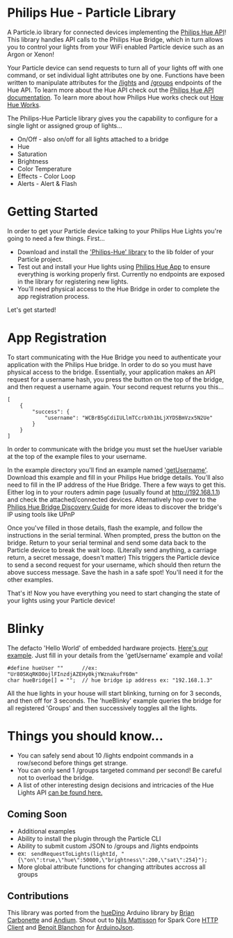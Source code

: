 # Philips Hue	 - Particle Library

A Particle.io library for connected devices implementing the [Philips Hue API](https://developers.meethue.com/philips-hue-api)! This library handles API calls to the Philips Hue Bridge, which in turn allows you to control your lights from your WiFi enabled Particle device such as an Argon or Xenon! 

Your Particle device can send requests to turn all of your lights off with one command, or set individual light attributes one by one. Functions have been written to manipulate attributes for the [/lights](https://developers.meethue.com/documentation/lights-api) and [/groups](https://developers.meethue.com/documentation/groups-api) endpoints of the Hue API. To learn more about the Hue API check out the [Philips Hue API documentation](https://developers.meethue.com/philips-hue-api). To learn more about how Philips Hue works check out [How Hue Works](https://www.developers.meethue.com/documentation/how-hue-works).

The Philips-Hue Particle library gives you the capability to configure for a single light or assigned group of lights...

* On/Off - also on/off for all lights attached to a bridge
* Hue
* Saturation
* Brightness
* Color Temperature
* Effects - Color Loop
* Alerts - Alert & Flash


# Getting Started

In order to get your Particle device talking to your Philips Hue Lights you're going to need a few things. First...
*   Download and install the ['Philips-Hue' library](https://github.com/nolandubeau/philips-hue/archive/master.zip) to the lib folder of your Particle project.
*   Test out and install your Hue lights using [Philips Hue App](http://www2.meethue.com/en-us/philipshueapp) to ensure everything is working properly first. Currently no endpoints are exposed in the library for registering new lights.
*   You'll need physical access to the Hue Bridge in order to complete the app registration process.

Let's get started!

# App Registration

To start communicating with the Hue Bridge you need to authenticate your application with the Philips Hue bridge. In order to do so you must have physical access to the bridge. Essentially, your application makes an API request for a username hash, you press the button on the top of the bridge, and then request a username again. Your second request returns you this...

```
[
	{
		"success": {
			"username": "WCBrB5gCdiIULlmTCcrbXh1bLjXYDSBmVzx5N2Ue"
		}
	}
]
```
In order to communicate with the bridge you must set the hueUser variable at the top of the example files to your username.

In the example directory you'll find an example named ['getUsername'](https://github.com/nolandubeau/philips-hue/blob/master/examples/getUsername/getUsername.ino). Download this example and fill in your Philips Hue bridge details. You'll also need to fill in the IP address of the Hue Bridge. There a few ways to get this. Either log in to your routers admin page (usually found at http://192.168.1.1) and check the attached/connected devices. Alternatively hop over to the [Philips Hue Bridge Discovery Guide](https://developers.meethue.com/documentation/hue-bridge-discovery) for more ideas to discover the bridge's IP using tools like UPnP

Once you've filled in those details, flash the example, and follow the instructions in the serial terminal. When prompted, press the button on the bridge. Return to your serial terminal and send some data back to the Particle device to break the wait loop. (Literally send anything, a carriage return, a secret message, doesn't matter) This triggers the Particle device to send a second request for your username, which should then return the above success message. Save the hash in a safe spot! You'll need it for the other examples.

That's it! Now you have everything you need to start changing the state of your lights using your Particle device!

# Blinky 

The defacto 'Hello World' of embedded hardware projects. [Here's our example](https://github.com/nolandubeau/philips-hue/blob/master/examples/hueBlinky/hueBlinky.ino). Just fill in your details from the 'getUsername' example and voila! 
```
#define hueUser ""      //ex: "Ur80SKqRKO0ojlFInzdjAZEHy0kjYWznakufY60m"
char hueBridge[] = "";  // hue bridge ip address ex: "192.168.1.3"
```
All the hue lights in your house will start blinking, turning on for 3 seconds, and then off for 3 seconds. The 'hueBlinky' example queries the bridge for all registered 'Groups' and then successively toggles all the lights.


# Things you should know...

* You can safely send about 10 /lights endpoint commands in a row/second before things get strange.
* You can only send 1 /groups targeted command per second! Be careful not to overload the bridge.
* A list of other interesting design decisions and intricacies of the Hue Lights API [can be found here.](https://developers.meethue.com/things-you-need-know)


## Coming Soon
* Additional examples
* Ability to install the plugin through the Particle CLI
* Ability to submit custom JSON to /groups and /lights endpoints
* ex: ``` sendRequestToLights(lightId, "{\"on\":true,\"hue\":50000,\"brightness\":200,\"sat\":254}");```
* More global attribute functions for changing attributes accross all groups

## Contributions
This library was ported from the [hueDino](https://github.com/andium/hueDino) Arduino library by [Brian Carbonette](https://github.com/briancarbs) and [Andium](https://github.com/andium).  Shout out to [Nils Mattisson](https://github.com/nmattisson) for Spark Core [HTTP Client](https://github.com/nmattisson/httpclient) and [Benoit Blanchon](https://github.com/bblanchon) for [ArduinoJson](https://github.com/bblanchon/ArduinoJson).
              

